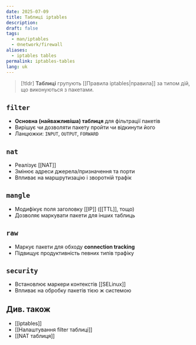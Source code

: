 ```yaml
---
date: 2025-07-09
title: Таблиці iptables
description: 
draft: false
tags:
  - man/iptables
  - 🌐network/firewall
aliases:
  - iptables tables
permalink: iptables-tables
lang: uk
---
```


> [!tldr]
> **Таблиці** групують [[Правила iptables|правила]] за типом дій, що виконуються з пакетами.

## `filter`

- **Основна (найважливіша) таблиця** для фільтрації пакетів
- Вирішує чи дозволяти пакету пройти чи відкинути його
- Ланцюжки: `INPUT`, `OUTPUT`, `FORWARD`

## `nat`

- Реалізує [[NAT]]
- Змінює адреси джерела/призначення та порти
- Впливає на маршрутизацію і зворотній трафік

## `mangle`

- Модифікує поля заголовку [[IP]] ([[TTL]], тощо)
- Дозволяє маркувати пакети для інших таблиць

## `raw`

- Маркує пакети для обходу **connection tracking**
- Підвищує продуктивність певних типів трафіку

## `security`

- Встановлює маркери контекстів [[SELinux]]
- Впливає на обробку пакетів тією ж системою

## Див. також

- [[iptables]]
- [[Налаштування filter таблиці]]
- [[NAT таблиця]]